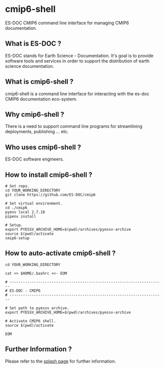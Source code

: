 cmip6-shell
===============

ES-DOC CMIP6 command line interface for managing CMIP6 documentation.


What is ES-DOC ?
--------------------------------------

ES-DOC stands for Earth Science - Documentation.  It's goal is to provide software tools and services in order to support the distribution of earth science documentation.


What is cmip6-shell ?
--------------------------------------

cmip6-shell is a command line interface for interacting with the es-doc CMIP6 documentation eco-system.


Why cmip6-shell ?
--------------------------------------

There is a need to support command line programs for streamlining deployments, publishing ... etc. 


Who uses cmip6-shell ?
--------------------------------------

ES-DOC software engineers.

How to install cmip6-shell ?
--------------------------------------

```
# Set repo.
cd YOUR_WORKING_DIRECTORY
git clone https://github.com/ES-DOC/cmip6

# Set virtual environment.
cd ./cmip6
pyenv local 2.7.18
pipenv install

# Setup.
export PYESSV_ARCHIVE_HOME=$(pwd)/archives/pyessv-archive
source $(pwd)/activate
cmip6-setup
```

How to auto-activate cmip6-shell ?
--------------------------------------

```
cd YOUR_WORKING_DIRECTORY

cat >> $HOME/.bashrc <<- EOM

# ----------------------------------------------------------------------
# ES-DOC - CMIP6
# ----------------------------------------------------------------------

# Set path to pyessv archive.
export PYESSV_ARCHIVE_HOME=$(pwd)/archives/pyessv-archive

# Activate CMIP6 shell.
source $(pwd)/activate

EOM
```


Further Information ?
--------------------------------------

Please refer to the [splash page](http:es-doc.org) for further information.